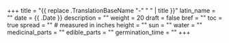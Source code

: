 +++
title  = "{{ replace .TranslationBaseName "-" " " | title }}"
latin_name = ""
date = {{ .Date }}
description = ""
weight = 20
draft = false
bref = ""
toc = true
spread = "" # measured in inches
height = ""
sun = ""
water = ""
medicinal_parts = ""
edible_parts = ""
germination_time = ""
+++

